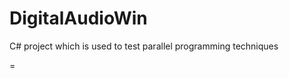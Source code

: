 DigitalAudioWin
===============

C# project which is used to test parallel programming techniques

=

